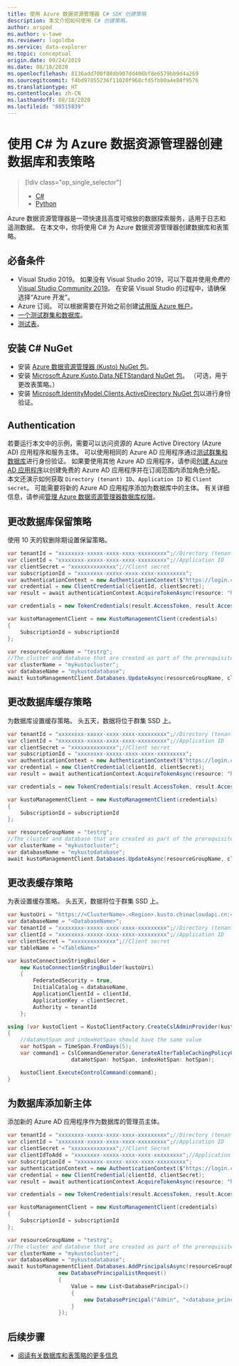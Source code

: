 ```yaml
---
title: 使用 Azure 数据资源管理器 C# SDK 创建策略
description: 本文介绍如何使用 C# 创建策略。
author: orspod
ms.author: v-tawe
ms.reviewer: lugoldbe
ms.service: data-explorer
ms.topic: conceptual
origin.date: 09/24/2019
ms.date: 08/18/2020
ms.openlocfilehash: 8136add700f88db907dd406bf8e6579bb9d4a269
ms.sourcegitcommit: f4bd97855236f11020f968cfd5fbb0a4e84f9576
ms.translationtype: HT
ms.contentlocale: zh-CN
ms.lasthandoff: 08/18/2020
ms.locfileid: "88515839"
---
```

# <a name="create-database-and-table-policies-for-azure-data-explorer-by-using-c"></a>使用 C# 为 Azure 数据资源管理器创建数据库和表策略

> [!div class="op_single_selector"]
> * [C#](database-table-policies-csharp.md)
> * [Python](database-table-policies-python.md)
>

Azure 数据资源管理器是一项快速且高度可缩放的数据探索服务，适用于日志和遥测数据。 在本文中，你将使用 C# 为 Azure 数据资源管理器创建数据库和表策略。

## <a name="prerequisites"></a>必备条件

* Visual Studio 2019。 如果没有 Visual Studio 2019，可以下载并使用*免费的* [Visual Studio Community 2019](https://www.visualstudio.com/downloads/)。 在安装 Visual Studio 的过程中，请确保选择“Azure 开发”。 
* Azure 订阅。 可以根据需要在开始之前创建[试用版 Azure 帐户](https://www.azure.cn/pricing/1rmb-trial/)。
* [一个测试群集和数据库](create-cluster-database-csharp.md)。
* [测试表](net-standard-ingest-data.md#create-a-table-on-your-test-cluster)。

## <a name="install-c-nuget"></a>安装 C# NuGet

* 安装 [Azure 数据资源管理器 (Kusto) NuGet 包](https://www.nuget.org/packages/Microsoft.Azure.Management.Kusto/)。
* 安装 [Microsoft.Azure.Kusto.Data.NETStandard NuGet 包](https://www.nuget.org/packages/Microsoft.Azure.Kusto.Data.NETStandard/)。 （可选，用于更改表策略。）
* 安装 [Microsoft.IdentityModel.Clients.ActiveDirectory NuGet 包](https://www.nuget.org/packages/Microsoft.IdentityModel.Clients.ActiveDirectory/)以进行身份验证。

## <a name="authentication"></a>Authentication
若要运行本文中的示例，需要可以访问资源的 Azure Active Directory (Azure AD) 应用程序和服务主体。 可以使用相同的 Azure AD 应用程序通过[测试群集和数据库](create-cluster-database-csharp.md#authentication)进行身份验证。 如果要使用其他 Azure AD 应用程序，请参阅[创建 Azure AD 应用程序](/active-directory/develop/howto-create-service-principal-portal)以创建免费的 Azure AD 应用程序并在订阅范围内添加角色分配。 本文还演示如何获取 `Directory (tenant) ID`、`Application ID` 和 `Client secret`。 可能需要将新的 Azure AD 应用程序添加为数据库中的主体。 有关详细信息，请参阅[管理 Azure 数据资源管理器数据库权限](manage-database-permissions.md)。

## <a name="alter-database-retention-policy"></a>更改数据库保留策略
使用 10 天的软删除期设置保留策略。
    
```csharp
var tenantId = "xxxxxxxx-xxxxx-xxxx-xxxx-xxxxxxxxx";//Directory (tenant) ID
var clientId = "xxxxxxxx-xxxxx-xxxx-xxxx-xxxxxxxxx";//Application ID
var clientSecret = "xxxxxxxxxxxxxx";//Client secret
var subscriptionId = "xxxxxxxx-xxxxx-xxxx-xxxx-xxxxxxxxx";
var authenticationContext = new AuthenticationContext($"https://login.chinacloudapi.cn/{tenantId}");
var credential = new ClientCredential(clientId, clientSecret);
var result = await authenticationContext.AcquireTokenAsync(resource: "https://management.core.chinacloudapi.cn/", clientCredential: credential);

var credentials = new TokenCredentials(result.AccessToken, result.AccessTokenType);

var kustoManagementClient = new KustoManagementClient(credentials)
{
    SubscriptionId = subscriptionId
};

var resourceGroupName = "testrg";
//The cluster and database that are created as part of the prerequisites
var clusterName = "mykustocluster";
var databaseName = "mykustodatabase";
await kustoManagementClient.Databases.UpdateAsync(resourceGroupName, clusterName, databaseName, new DatabaseUpdate(softDeletePeriod: TimeSpan.FromDays(10)));
```

## <a name="alter-database-cache-policy"></a>更改数据库缓存策略
为数据库设置缓存策略。 头五天，数据将位于群集 SSD 上。

```csharp
var tenantId = "xxxxxxxx-xxxxx-xxxx-xxxx-xxxxxxxxx";//Directory (tenant) ID
var clientId = "xxxxxxxx-xxxxx-xxxx-xxxx-xxxxxxxxx";//Application ID
var clientSecret = "xxxxxxxxxxxxxx";//Client secret
var subscriptionId = "xxxxxxxx-xxxxx-xxxx-xxxx-xxxxxxxxx";
var authenticationContext = new AuthenticationContext($"https://login.chinacloudapi.cn/{tenantId}");
var credential = new ClientCredential(clientId, clientSecret);
var result = await authenticationContext.AcquireTokenAsync(resource: "https://management.core.chinacloudapi.cn/", clientCredential: credential);

var credentials = new TokenCredentials(result.AccessToken, result.AccessTokenType);

var kustoManagementClient = new KustoManagementClient(credentials)
{
    SubscriptionId = subscriptionId
};

var resourceGroupName = "testrg";
//The cluster and database that are created as part of the prerequisites
var clusterName = "mykustocluster";
var databaseName = "mykustodatabase";
await kustoManagementClient.Databases.UpdateAsync(resourceGroupName, clusterName, databaseName, new DatabaseUpdate(hotCachePeriod: TimeSpan.FromDays(5)));
```

## <a name="alter-table-cache-policy"></a>更改表缓存策略
为表设置缓存策略。 头五天，数据将位于群集 SSD 上。

```csharp
var kustoUri = "https://<ClusterName>.<Region>.kusto.chinacloudapi.cn:443/";
var databaseName = "<DatabaseName>";
var tenantId = "xxxxxxxx-xxxxx-xxxx-xxxx-xxxxxxxxx";//Directory (tenant) ID
var clientId = "xxxxxxxx-xxxxx-xxxx-xxxx-xxxxxxxxx";//Application ID
var clientSecret = "xxxxxxxxxxxxxx";//Client secret
var tableName = "<TableName>"

var kustoConnectionStringBuilder =
    new KustoConnectionStringBuilder(kustoUri)
    {
        FederatedSecurity = true,
        InitialCatalog = databaseName,
        ApplicationClientId = clientId,
        ApplicationKey = clientSecret,
        Authority = tenantId
    };

using (var kustoClient = KustoClientFactory.CreateCslAdminProvider(kustoConnectionStringBuilder))
{
    //dataHotSpan and indexHotSpan should have the same value
    var hotSpan = TimeSpan.FromDays(5);
    var command1 = CslCommandGenerator.GenerateAlterTableCachingPolicyCommand(tableName: tableName,
                    dataHotSpan: hotSpan, indexHotSpan: hotSpan);

    kustoClient.ExecuteControlCommand(command);
}
```

## <a name="add-a-new-principal-for-the-database"></a>为数据库添加新主体
添加新的 Azure AD 应用程序作为数据库的管理员主体。

```csharp
var tenantId = "xxxxxxxx-xxxxx-xxxx-xxxx-xxxxxxxxx";//Directory (tenant) ID
var clientId = "xxxxxxxx-xxxxx-xxxx-xxxx-xxxxxxxxx";//Application ID
var clientSecret = "xxxxxxxxxxxxxx";//Client Secret
var clientIdToAdd = "xxxxxxxx-xxxxx-xxxx-xxxx-xxxxxxxxx";//Application ID
var subscriptionId = "xxxxxxxx-xxxxx-xxxx-xxxx-xxxxxxxxx";
var authenticationContext = new AuthenticationContext($"https://login.chinacloudapi.cn/{tenantId}");
var credential = new ClientCredential(clientId, clientSecret);
var result = await authenticationContext.AcquireTokenAsync(resource: "https://management.core.chinacloudapi.cn/", clientCredential: credential);

var credentials = new TokenCredentials(result.AccessToken, result.AccessTokenType);

var kustoManagementClient = new KustoManagementClient(credentials)
{
    SubscriptionId = subscriptionId
};

var resourceGroupName = "testrg";
//The cluster and database that are created as part of the prerequisites
var clusterName = "mykustocluster";
var databaseName = "mykustodatabase";
await kustoManagementClient.Databases.AddPrincipalsAsync(resourceGroupName, clusterName, databaseName,
                new DatabasePrincipalListRequest()
                {
                    Value = new List<DatabasePrincipal>()
                    {
                        new DatabasePrincipal("Admin", "<database_principle_name>", "App", appId: clientIdToAdd, tenantName:tenantId)
                    }
                });
```
## <a name="next-steps"></a>后续步骤

* [阅读有关数据库和表策略的更多信息](/data-explorer/kusto/management/policies)
